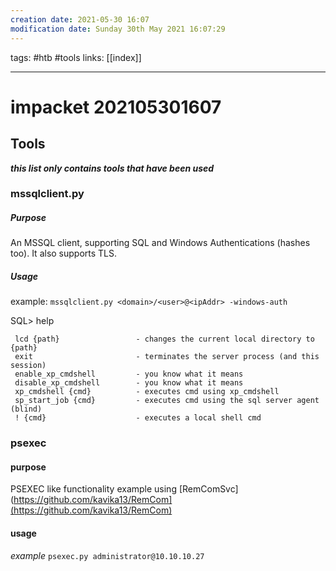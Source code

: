 ```yaml
---
creation date: 2021-05-30 16:07
modification date: Sunday 30th May 2021 16:07:29
---
```

tags: #htb #tools 
links: [[index]]

---

# impacket 202105301607

## Tools
***this list only contains tools that have been used***

### mssqlclient.py[](https://github.com/SecureAuthCorp/impacket/blob/impacket_0_9_22/examples/mssqlclient.py)
##### Purpose
An MSSQL client, supporting SQL and Windows Authentications (hashes too). It also supports TLS.
##### Usage
example: `mssqlclient.py <domain>/<user>@<ipAddr> -windows-auth`

SQL> help

     lcd {path}                 - changes the current local directory to {path}
     exit                       - terminates the server process (and this session)
     enable_xp_cmdshell         - you know what it means
     disable_xp_cmdshell        - you know what it means
     xp_cmdshell {cmd}          - executes cmd using xp_cmdshell
     sp_start_job {cmd}         - executes cmd using the sql server agent (blind)
     ! {cmd}                    - executes a local shell cmd

### psexec
[](https://github.com/SecureAuthCorp/impacket/blob/impacket_0_9_22/examples/psexec.py)
#### purpose
PSEXEC like functionality example using [RemComSvc](https://github.com/kavika13/RemCom](https://github.com/kavika13/RemCom)
#### usage
*example* `psexec.py administrator@10.10.10.27`